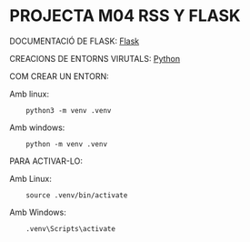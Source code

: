 # PROJECTA M04 RSS Y FLASK

DOCUMENTACIÓ DE FLASK: [Flask](https://flask.palletsprojects.com/en/3.0.x/)

CREACIONS DE ENTORNS VIRUTALS: [Python](https://docs.python.org/es/3/library/venv.html)

COM CREAR UN ENTORN:
    
Amb linux:

        python3 -m venv .venv

Amb windows:

        python -m venv .venv

PARA ACTIVAR-LO:
    
Amb Linux:

        source .venv/bin/activate

Amb Windows:

        .venv\Scripts\activate